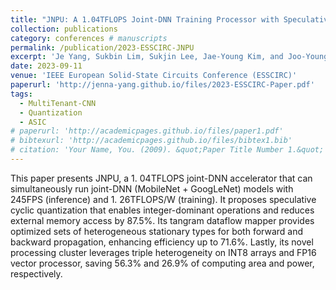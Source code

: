 ```yaml
---
title: "JNPU: A 1.04TFLOPS Joint-DNN Training Processor with Speculative Quantization and Triple Heterogeneity on Microarchitecture / Precision / Dataflow"
collection: publications
category: conferences # manuscripts
permalink: /publication/2023-ESSCIRC-JNPU
excerpt: 'Je Yang, Sukbin Lim, Sukjin Lee, Jae-Young Kim, and Joo-Young Kim'
date: 2023-09-11
venue: 'IEEE European Solid-State Circuits Conference (ESSCIRC)'
paperurl: 'http://jenna-yang.github.io/files/2023-ESSCIRC-Paper.pdf'
tags:
  - MultiTenant-CNN
  - Quantization
  - ASIC
# paperurl: 'http://academicpages.github.io/files/paper1.pdf'
# bibtexurl: 'http://academicpages.github.io/files/bibtex1.bib'
# citation: 'Your Name, You. (2009). &quot;Paper Title Number 1.&quot; <i>Journal 1</i>. 1(1).'
---
```

This paper presents JNPU, a 1. 04TFLOPS joint-DNN accelerator that can simultaneously run joint-DNN (MobileNet + GoogLeNet) models with 245FPS (inference) and 1. 26TFLOPS/W (training). It proposes speculative cyclic quantization that enables integer-dominant operations and reduces external memory access by 87.5%. Its tangram dataflow mapper provides optimized sets of heterogeneous stationary types for both forward and backward propagation, enhancing efficiency up to 71.6%. Lastly, its novel processing cluster leverages triple heterogeneity on INT8 arrays and FP16 vector processor, saving 56.3% and 26.9% of computing area and power, respectively.